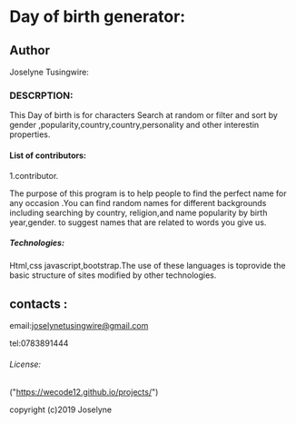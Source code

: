 #  Day of birth generator:

##  Author

Joselyne Tusingwire:

###  DESCRPTION:

This Day of birth is for characters Search at random or filter and sort by gender ,popularity,country,country,personality and other interestin properties.

####  List of contributors:

1.contributor.

The purpose of this program is to help people to  find the perfect name for any occasion .You can find random names for different backgrounds including searching by country, religion,and name popularity by birth year,gender. to suggest names that are related to words you give us.

#####  Technologies:

Html,css javascript,bootstrap.The use of  these languages is toprovide the basic structure of sites modified by other technologies. 

##  contacts :


email:joselynetusingwire@gmail.com 

tel:0783891444

######  License:
("https://wecode12.github.io/projects/")

copyright (c)2019 Joselyne 

